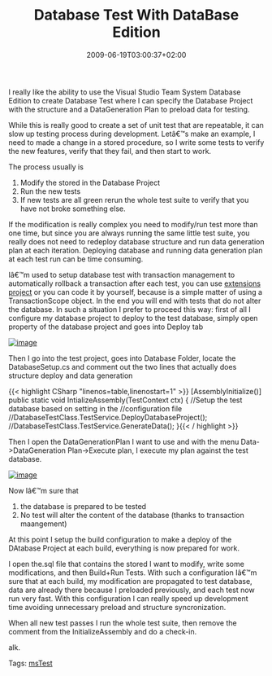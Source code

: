 ﻿---
title: "Database Test With DataBase Edition"
description: ""
date: 2009-06-19T03:00:37+02:00
draft: false
tags: [Testing]
categories: [Testing]
---
I really like the ability to use the Visual Studio Team System Database Edition to create Database Test where I can specify the Database Project with the structure and a DataGeneration Plan to preload data for testing.

While this is really good to create a set of unit test that are repeatable, it can slow up testing process during development. Letâ€™s make an example, I need to made a change in a stored procedure, so I write some tests to verify the new features, verify that they fail, and then start to work.

The process usually is

1. Modify the stored in the Database Project
2. Run the new tests
3. If new tests are all green rerun the whole test suite to verify that you have not broke something else.

If the modification is really complex you need to modify/run test more than one time, but since you are always running the same little test suite, you really does not need to redeploy database structure and run data generation plan at each iteration. Deploying database and running data generation plan at each test run can be time consuming.

Iâ€™m used to setup database test with transaction management to automatically rollback a transaction after each test, you can use [extensions project](http://www.codeplex.com/MSTestExtensions) or you can code it by yourself, because is a simple matter of using a TransactionScope object. In the end you will end with tests that do not alter the database. In such a situation I prefer to proceed this way: first of all I configure my database project to deploy to the test database, simply open property of the database project and goes into Deploy tab

[![image](http://www.codewrecks.com/blog/wp-content/uploads/2009/06/image-thumb18.png "image")](http://www.codewrecks.com/blog/wp-content/uploads/2009/06/image18.png)

Then I go into the test project, goes into Database Folder, locate the DatabaseSetup.cs and comment out the two lines that actually does structure deploy and data generation

{{< highlight CSharp "linenos=table,linenostart=1" >}}
[AssemblyInitialize()]
public static void IntializeAssembly(TestContext ctx)
{
    //Setup the test database based on setting in the
    //configuration file
    //DatabaseTestClass.TestService.DeployDatabaseProject();
    //DatabaseTestClass.TestService.GenerateData();
}{{< / highlight >}}

<!-- Code inserted with Steve Dunn's Windows Live Writer Code Formatter Plugin.  http://dunnhq.com -->

Then I open the DataGenerationPlan I want to use and with the menu Data-&gt;DataGeneration Plan-&gt;Execute plan, I execute my plan against the test database.

[![image](http://www.codewrecks.com/blog/wp-content/uploads/2009/06/image-thumb19.png "image")](http://www.codewrecks.com/blog/wp-content/uploads/2009/06/image19.png)

Now Iâ€™m sure that

1. the database is prepared to be tested
2. No test will alter the content of the database (thanks to transaction maangement)

At this point I setup the build configuration to make a deploy of the DAtabase Project at each build, everything is now prepared for work.

I open the.sql file that contains the stored I want to modify, write some modifications, and then Build+Run Tests. With such a configuration Iâ€™m sure that at each build, my modification are propagated to test database, data are already there because I preloaded previously, and each test now run very fast. With this configuration I can really speed up development time avoiding unnecessary preload and structure syncronization.

When all new test passes I run the whole test suite, then remove the comment from the InitializeAssembly and do a check-in.

alk.

Tags: [msTest](http://technorati.com/tag/msTest)

<!--dotnetkickit-->
